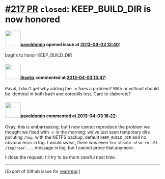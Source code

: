 [\#217 PR](https://github.com/rear/rear/pull/217) `closed`: KEEP\_BUILD\_DIR is now honored
===========================================================================================

#### <img src="https://avatars.githubusercontent.com/u/1576908?v=4" width="50">[pavoldomin](https://github.com/pavoldomin) opened issue at [2013-04-03 13:40](https://github.com/rear/rear/pull/217):

bugfix to honor KEEP\_BUILD\_DIR

#### <img src="https://avatars.githubusercontent.com/u/783473?v=4" width="50">[jhoekx](https://github.com/jhoekx) commented at [2013-04-03 13:47](https://github.com/rear/rear/pull/217#issuecomment-15837435):

Pavol, I don't get why adding the `-n` fixes a problem? With or without
should be identical in both bash and coreutils test. Care to elaborate?

#### <img src="https://avatars.githubusercontent.com/u/1576908?v=4" width="50">[pavoldomin](https://github.com/pavoldomin) commented at [2013-04-03 16:22](https://github.com/rear/rear/pull/217#issuecomment-15846964):

Okay, this is embarrassing, but I now cannot reproduce the problem we
thought we fixed with `-n` in the morning: we've just seen temporary
dirs polluting `/tmp`, with the NETFS backup, default `KEEP_BUILD_DIR`
and no obvious error in log. I would swear, there was even
`You should also rm -Rf /tmp/rear....` message in log, but I cannot
prove that anymore.

I close the request. I'll try to be more careful next time.

------------------------------------------------------------------------

\[Export of Github issue for
[rear/rear](https://github.com/rear/rear).\]
